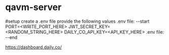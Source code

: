 # qavm-server

#setup
create a .env file
provide the following values
.env file: --start 
PORT=<WRITE_PORT_HERE>
JWT_SECRET_KEY=<RANDOM_STRING_HERE>
DAILY_CO_API_KEY=<API_KEY_HERE>
.env file: --end

https://dashboard.daily.co/
